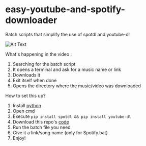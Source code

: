 # easy-youtube-and-spotify-downloader
Batch scripts that simplify the use of spotdl and youtube-dl

![Alt Text](https://raw.githubusercontent.com/TyraVex/spotdl-youtube-dl-cli-shortcut/main/demo.gif)

What's happening in the video :
1. Searching for the batch script
2. It opens a terminal and ask for a music name or link
3. Downloads it
4. Exit itself when done
5. Opens the directory where the music/video was downloaded

How to set this up?
1. Install <a href="https://www.python.org/downloads/">python</a>
2. Open cmd
3. Execute `pip install spotdl && pip install youtube-dl`
4. Download this repo's <a href="https://github.com/TyraVex/spotdl-youtube-dl-cli-shortcut/archive/refs/heads/main.zip">code</a>
5. Run the batch file you need
6. Give it a link/song name (only for Spotify.bat)
7. Enjoy!
